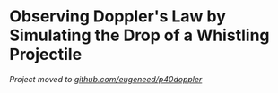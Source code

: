 # Observing Doppler's Law by Simulating the Drop of a Whistling Projectile

*Project moved to [github.com/eugeneed/p40doppler](https://github.com/eugeneed/p40doppler)*
